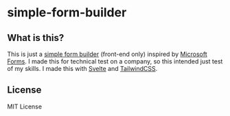 # simple-form-builder

## What is this?

This is just a [simple form builder](https://donnisnoni.github.io/simple-form-builder) (front-end only) inspired by [Microsoft Forms](https://forms.office.com/). I made this for technical test on a company, so this intended just test of my skills. I made this with [Svelte](https://svelte.dev/) and [TailwindCSS](https://tailwindcss.com/).

## License

MIT License
